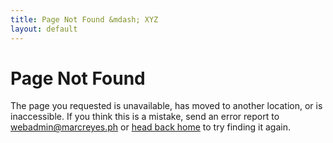 ```yaml
---
title: Page Not Found &mdash; XYZ
layout: default
---
```


# Page Not Found

<p class="description">The page you requested is unavailable, has moved to another location, or is inaccessible. If you think this is a mistake, send an error report to <a href="mailto:webadmin@marcreyes.ph?subject=Site Error Report (marcreyes.ph)">webadmin@marcreyes.ph</a> or <a href="https://marcreyes.xyz">head back home</a> to try finding it again.</p>